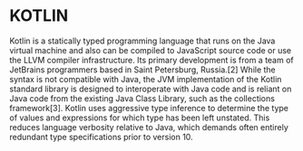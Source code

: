# KOTLIN
Kotlin is a statically typed programming language that runs on the Java virtual machine and also can be compiled to JavaScript source code or use the LLVM compiler infrastructure. Its primary development is from a team of JetBrains programmers based in Saint Petersburg, Russia.[2] While the syntax is not compatible with Java, the JVM implementation of the Kotlin standard library is designed to interoperate with Java code and is reliant on Java code from the existing Java Class Library, such as the collections framework[3]. Kotlin uses aggressive type inference to determine the type of values and expressions for which type has been left unstated. This reduces language verbosity relative to Java, which demands often entirely redundant type specifications prior to version 10.


